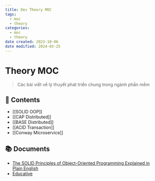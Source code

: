 ```yaml
---
title: Dev Theory MOC
tags:
  - moc
  - theory
categories:
  - moc
  - theory
date created: 2023-10-06
date modified: 2024-03-25
---
```


# Theory MOC

> Các bài viết về lý thuyết phát triển chung trong ngành phần mềm

## 📖 Contents

- [[SOLID OOP]]
- [[CAP Distributed]]
- [[BASE Distributed]]
- [[ACID Transaction]]
- [[Conway Microservice]]

## 📚 Documents

- [The SOLID Principles of Object-Oriented Programming Explained in Plain English](https://www.freecodecamp.org/news/solid-principles-explained-in-plain-english/)
- [Educative](https://www.educative.io/blog/what-is-cap-theorem)
